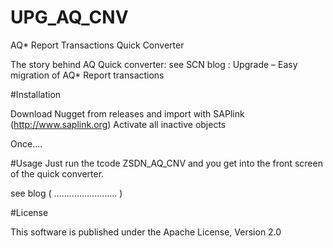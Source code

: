 # UPG_AQ_CNV
AQ* Report Transactions Quick Converter

The story behind AQ Quick converter: see SCN blog : Upgrade – Easy migration of AQ* Report transactions

#Installation

Download Nugget from releases and import with SAPlink (http://www.saplink.org)
Activate all inactive objects


Once....

#Usage
Just run the tcode ZSDN_AQ_CNV and you get into the front screen of the quick converter.

see blog ( ......................... )

#License

This software is published under the Apache License, Version 2.0
